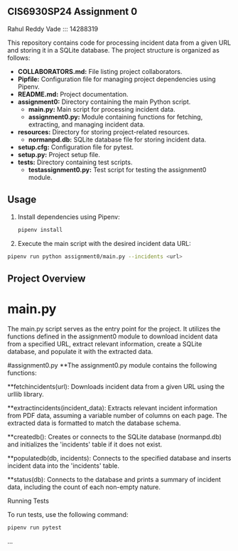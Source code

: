 ## CIS6930SP24 Assignment 0

Rahul Reddy Vade ::: 14288319

This repository contains code for processing incident data from a given URL and storing it in a SQLite database. The project structure is organized as follows:

- **COLLABORATORS.md:** File listing project collaborators.
- **Pipfile:** Configuration file for managing project dependencies using Pipenv.
- **README.md:** Project documentation.
- **assignment0:** Directory containing the main Python script.
  - **main.py:** Main script for processing incident data.
  - **assignment0.py:** Module containing functions for fetching, extracting, and managing incident data.
- **resources:** Directory for storing project-related resources.
  - **normanpd.db:** SQLite database file for storing incident data.
- **setup.cfg:** Configuration file for pytest.
- **setup.py:** Project setup file.
- **tests:** Directory containing test scripts.
  - **testassignment0.py:** Test script for testing the assignment0 module.

## Usage

1. Install dependencies using Pipenv:

   ```bash
   pipenv install


2. Execute the main script with the desired incident data URL:

  ```bash
  pipenv run python assignment0/main.py --incidents <url>
  ```

## Project Overview

# main.py
The main.py script serves as the entry point for the project. It utilizes the functions defined in the assignment0 module to download incident data from a specified URL, extract relevant information, create a SQLite database, and populate it with the extracted data.

#assignment0.py
**The assignment0.py module contains the following functions:

**fetchincidents(url): Downloads incident data from a given URL using the urllib library.

**extractincidents(incident_data): Extracts relevant incident information from PDF data, assuming a variable number of columns on each page. The extracted data is formatted to match the database schema.

**createdb(): Creates or connects to the SQLite database (normanpd.db) and initializes the 'incidents' table if it does not exist.

**populatedb(db, incidents): Connects to the specified database and inserts incident data into the 'incidents' table.

**status(db): Connects to the database and prints a summary of incident data, including the count of each non-empty nature.




Running Tests

To run tests, use the following command:
```bash
pipenv run pytest
```


...
